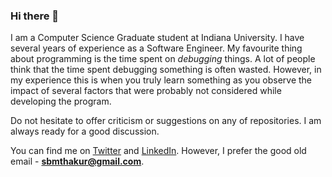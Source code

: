 ### Hi there 👋

I am a Computer Science Graduate student at Indiana University. I have several years of experience as a Software Engineer. My favourite thing about programming is the time spent on *debugging* things. A lot of people think that the time spent debugging something is often wasted. However, in my experience this is when you truly learn something as you observe the impact of several factors that were probably not considered while developing the program. 

Do not hesitate to offer criticism or suggestions on any of repositories. I am always ready for a good discussion.

<!-- Actual text -->

You can find me on [Twitter](https://twitter.com/sbmthakur) and [LinkedIn](https://www.linkedin.com/in/shubham-thakur/). However, I prefer the good old email - **sbmthakur@gmail.com**.
